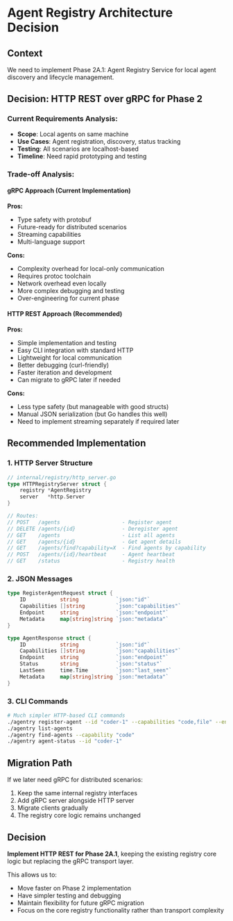 # Agent Registry Architecture Decision

## Context
We need to implement Phase 2A.1: Agent Registry Service for local agent discovery and lifecycle management.

## Decision: HTTP REST over gRPC for Phase 2

### Current Requirements Analysis:
- **Scope**: Local agents on same machine
- **Use Cases**: Agent registration, discovery, status tracking
- **Testing**: All scenarios are localhost-based
- **Timeline**: Need rapid prototyping and testing

### Trade-off Analysis:

#### gRPC Approach (Current Implementation)
**Pros:**
- Type safety with protobuf
- Future-ready for distributed scenarios
- Streaming capabilities
- Multi-language support

**Cons:**
- Complexity overhead for local-only communication
- Requires protoc toolchain
- Network overhead even locally
- More complex debugging and testing
- Over-engineering for current phase

#### HTTP REST Approach (Recommended)
**Pros:**
- Simple implementation and testing
- Easy CLI integration with standard HTTP
- Lightweight for local communication
- Better debugging (curl-friendly)
- Faster iteration and development
- Can migrate to gRPC later if needed

**Cons:**
- Less type safety (but manageable with good structs)
- Manual JSON serialization (but Go handles this well)
- Need to implement streaming separately if required later

## Recommended Implementation

### 1. HTTP Server Structure
```go
// internal/registry/http_server.go
type HTTPRegistryServer struct {
    registry *AgentRegistry
    server   *http.Server
}

// Routes:
// POST   /agents                    - Register agent
// DELETE /agents/{id}               - Deregister agent
// GET    /agents                    - List all agents
// GET    /agents/{id}               - Get agent details
// GET    /agents/find?capability=X  - Find agents by capability
// POST   /agents/{id}/heartbeat     - Agent heartbeat
// GET    /status                    - Registry health
```

### 2. JSON Messages
```go
type RegisterAgentRequest struct {
    ID           string            `json:"id"`
    Capabilities []string          `json:"capabilities"`
    Endpoint     string            `json:"endpoint"`
    Metadata     map[string]string `json:"metadata"`
}

type AgentResponse struct {
    ID           string            `json:"id"`
    Capabilities []string          `json:"capabilities"`
    Endpoint     string            `json:"endpoint"`
    Status       string            `json:"status"`
    LastSeen     time.Time         `json:"last_seen"`
    Metadata     map[string]string `json:"metadata"`
}
```

### 3. CLI Commands
```bash
# Much simpler HTTP-based CLI commands
./agentry register-agent --id "coder-1" --capabilities "code,file" --endpoint "localhost:8081"
./agentry list-agents
./agentry find-agents --capability "code"
./agentry agent-status --id "coder-1"
```

## Migration Path
If we later need gRPC for distributed scenarios:
1. Keep the same internal registry interfaces
2. Add gRPC server alongside HTTP server
3. Migrate clients gradually
4. The registry core logic remains unchanged

## Decision
**Implement HTTP REST for Phase 2A.1**, keeping the existing registry core logic but replacing the gRPC transport layer.

This allows us to:
- Move faster on Phase 2 implementation
- Have simpler testing and debugging
- Maintain flexibility for future gRPC migration
- Focus on the core registry functionality rather than transport complexity
